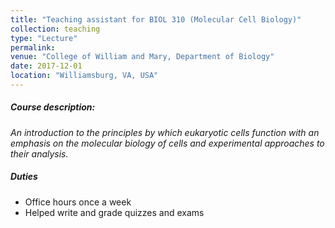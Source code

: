 ```yaml
---
title: "Teaching assistant for BIOL 310 (Molecular Cell Biology)"
collection: teaching
type: "Lecture"
permalink: 
venue: "College of William and Mary, Department of Biology"
date: 2017-12-01
location: "Williamsburg, VA, USA"
---
```


##### Course description: 
*An introduction to the principles by which eukaryotic cells function with an emphasis on the molecular biology of cells and experimental approaches to their analysis.*

##### Duties
* Office hours once a week 
* Helped write and grade quizzes and exams 
